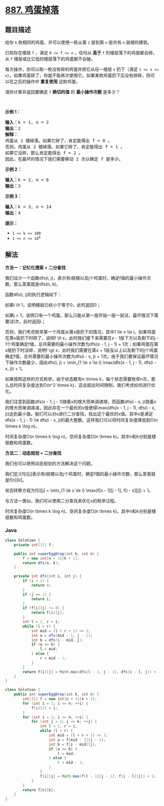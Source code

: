 # [887. 鸡蛋掉落](https://leetcode.cn/problems/super-egg-drop)

## 题目描述

<p>给你 <code>k</code> 枚相同的鸡蛋，并可以使用一栋从第 <code>1</code> 层到第 <code>n</code> 层共有 <code>n</code> 层楼的建筑。</p>

<p>已知存在楼层 <code>f</code> ，满足 <code>0 <= f <= n</code> ，任何从<strong> 高于</strong> <code>f</code> 的楼层落下的鸡蛋都会碎，从 <code>f</code> 楼层或比它低的楼层落下的鸡蛋都不会破。</p>

<p>每次操作，你可以取一枚没有碎的鸡蛋并把它从任一楼层 <code>x</code> 扔下（满足 <code>1 <= x <= n</code>）。如果鸡蛋碎了，你就不能再次使用它。如果某枚鸡蛋扔下后没有摔碎，则可以在之后的操作中 <strong>重复使用</strong> 这枚鸡蛋。</p>

<p>请你计算并返回要确定 <code>f</code> <strong>确切的值</strong> 的 <strong>最小操作次数</strong> 是多少？</p>
 

<p><strong>示例 1：</strong></p>

<pre>
<strong>输入：</strong>k = 1, n = 2
<strong>输出：</strong>2
<strong>解释：</strong>
鸡蛋从 1 楼掉落。如果它碎了，肯定能得出 f = 0 。 
否则，鸡蛋从 2 楼掉落。如果它碎了，肯定能得出 f = 1 。 
如果它没碎，那么肯定能得出 f = 2 。 
因此，在最坏的情况下我们需要移动 2 次以确定 f 是多少。 
</pre>

<p><strong>示例 2：</strong></p>

<pre>
<strong>输入：</strong>k = 2, n = 6
<strong>输出：</strong>3
</pre>

<p><strong>示例 3：</strong></p>

<pre>
<strong>输入：</strong>k = 3, n = 14
<strong>输出：</strong>4
</pre>



<p><strong>提示：</strong></p>

<ul>
	<li><code>1 <= k <= 100</code></li>
	<li><code>1 <= n <= 10<sup>4</sup></code></li>
</ul>

## 解法

**方法一：记忆化搜索 + 二分查找**

我们设计一个函数dfs(i, j)，表示有i层楼以及j个鸡蛋时，确定f值的最小操作次数，那么答案就是dfs(n, k)。

函数dfs(i, j)的执行逻辑如下：

如果i \lt 1，说明楼层已经小于等于0，此时返回0；

如果j = 1，说明只有一个鸡蛋，那么只能从第一层开始一层一层试，最坏情况下需要试i次，此时返回i；

否则，我们考虑枚举第一个鸡蛋从第x层扔下的情况，其中1 \le x \le i。如果鸡蛋在第x层扔下时碎了，说明f \lt x，此时我们接下来需要在x - 1层下方以及剩下的j - 1个鸡蛋确定f值，总共需要的最小操作次数为dfs(x - 1, j - 1) + 1次；如果鸡蛋在第x层扔下时没碎，说明f \gt x，此时我们需要在第x + 1层及以上以及剩下的j个鸡蛋确定f值，总共需要的最小操作次数为dfs(i - x, j) + 1次。由于我们要保证最坏情况下操作次数最少，因此dfs(i, j) = \min_{1 \le x \le i} \max(dfs(x - 1, j - 1), dfs(i - x, j)) + 1。

如果按照这样的方式枚举，由于状态数有n \times k，每个状态需要枚举n次，那么总时间复杂度达到O(n^2 \times k)，这会超出时间限制，我们考虑如何进行优化。

我们注意到函数dfs(x - 1, j - 1)随着x的增大而单调递增，而函数dfs(i - x, j)随着x的增大而单调递减，因此存在一个最优的x值使得\max(dfs(x - 1, j - 1), dfs(i - x, j))达到最小值。我们可以对x进行二分查找，找出这个最优的x值。其中x是满足dfs(x - 1, j - 1) \le dfs(i - x, j)的最大整数。这样我们可以将时间复杂度降低到O(n \times k \log n)。

时间复杂度O(n \times k \log n)，空间复杂度O(n \times k)。其中n和k分别是楼层数和鸡蛋数。

**方法二：动态规划 + 二分查找**

我们也可以使用动态规划的方法解决这个问题。

我们定义f[i][j]表示有i层楼以及j个鸡蛋时，确定f值的最小操作次数，那么答案就是f[n][k]。

状态转移方程为f[i][j] = \min_{1 \le x \le i} \max(f[x - 1][j - 1], f[i - x][j]) + 1。

与方法一类似，我们可以使用二分查找来优化x的枚举过程。

时间复杂度O(n \times k \log n)，空间复杂度O(n \times k)。其中n和k分别是楼层数和鸡蛋数。

### **Java**

```java
class Solution {
    private int[][] f;

    public int superEggDrop(int k, int n) {
        f = new int[n + 1][k + 1];
        return dfs(n, k);
    }

    private int dfs(int i, int j) {
        if (i < 1) {
            return 0;
        }
        if (j == 1) {
            return i;
        }
        if (f[i][j] != 0) {
            return f[i][j];
        }
        int l = 1, r = i;
        while (l < r) {
            int mid = (l + r + 1) >> 1;
            int a = dfs(mid - 1, j - 1);
            int b = dfs(i - mid, j);
            if (a <= b) {
                l = mid;
            } else {
                r = mid - 1;
            }
        }
        return f[i][j] = Math.max(dfs(l - 1, j - 1), dfs(i - l, j)) + 1;
    }
}
```

```java
class Solution {
    public int superEggDrop(int k, int n) {
        int[][] f = new int[n + 1][k + 1];
        for (int i = 1; i <= n; ++i) {
            f[i][1] = i;
        }
        for (int i = 1; i <= n; ++i) {
            for (int j = 2; j <= k; ++j) {
                int l = 1, r = i;
                while (l < r) {
                    int mid = (l + r + 1) >> 1;
                    int a = f[mid - 1][j - 1];
                    int b = f[i - mid][j];
                    if (a <= b) {
                        l = mid;
                    } else {
                        r = mid - 1;
                    }
                }
                f[i][j] = Math.max(f[l - 1][j - 1], f[i - l][j]) + 1;
            }
        }
        return f[n][k];
    }
}
```
